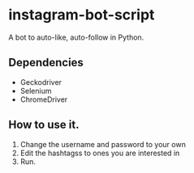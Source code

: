 # instagram-bot-script
A bot to auto-like, auto-follow in Python.

## Dependencies
  
- Geckodriver
- Selenium
- ChromeDriver

## How to use it.

1. Change the username and password to your own
2. Edit the hashtagss to ones you are interested in
3. Run. 
